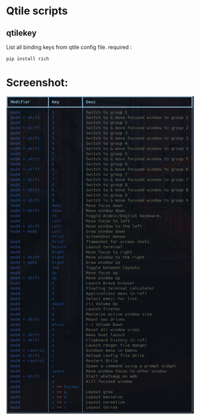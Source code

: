 # Qtile scripts

## qtilekey

List all binding keys from qtile config file.
required :
``` bash
pip install rich
```
# Screenshot:

![screenshot](/2022-08-19-172722_616x1043_scrot.png)
